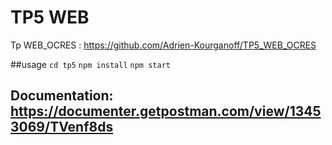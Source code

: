 # TP5 WEB

Tp WEB_OCRES : https://github.com/Adrien-Kourganoff/TP5_WEB_OCRES

##usage
`cd tp5`
`npm install`
`npm start`

## Documentation: https://documenter.getpostman.com/view/13453069/TVenf8ds

